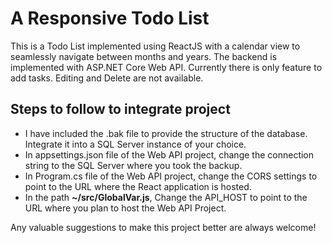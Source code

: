 # A Responsive Todo List

This is a Todo List implemented using ReactJS with a calendar view to seamlessly navigate between months and years. The backend is implemented with ASP.NET Core Web API. Currently there is only feature to add tasks. Editing and Delete are not available.

## Steps to follow to integrate project

* I have included the .bak file to provide the structure of the database. Integrate it into a SQL Server instance of your choice.
* In appsettings.json file of the Web API project, change the connection string to the SQL Server where you took the backup.
* In Program.cs file of the Web API project, change the CORS settings to point to the URL where the React application is hosted. 
* In the path **~/src/GlobalVar.js**, Change the API_HOST to point to the URL where you plan to host the Web API Project.

Any valuable suggestions to make this project better are always welcome!
